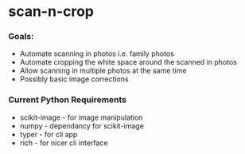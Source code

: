 # scan-n-crop

### Goals:
- Automate scanning in photos i.e. family photos
- Automate cropping the white space around the scanned in photos
- Allow scanning in multiple photos at the same time
- Possibly basic image corrections

### Current Python Requirements
- scikit-image - for image manipulation
- numpy - dependancy for scikit-image
- typer - for cli app
- rich - for nicer cli interface